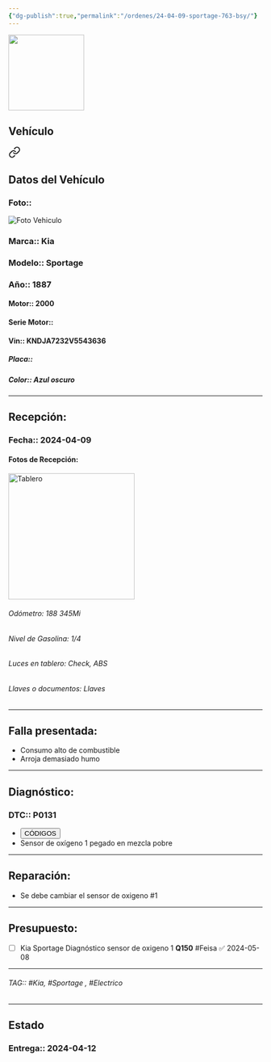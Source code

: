 ```yaml
---
{"dg-publish":true,"permalink":"/ordenes/24-04-09-sportage-763-bsy/"}
---
```


<img src="https://lh3.googleusercontent.com/d/137fl3TIZ0-PU8b-Pt0bsjclwHub_u78G" width="150">

## Vehículo

<div class="transclusion internal-embed is-loaded"><a class="markdown-embed-link" href="/vehiculos/kia/sportage-763-bsy/#datos-del-vehiculo" aria-label="Open link"><svg xmlns="http://www.w3.org/2000/svg" width="24" height="24" viewBox="0 0 24 24" fill="none" stroke="currentColor" stroke-width="2" stroke-linecap="round" stroke-linejoin="round" class="svg-icon lucide-link"><path d="M10 13a5 5 0 0 0 7.54.54l3-3a5 5 0 0 0-7.07-7.07l-1.72 1.71"></path><path d="M14 11a5 5 0 0 0-7.54-.54l-3 3a5 5 0 0 0 7.07 7.07l1.71-1.71"></path></svg></a><div class="markdown-embed">



## Datos del Vehículo 
### Foto:: 
<img src="https://lh3.googleusercontent.com/d/1Pk-BHCKcNKxjZqL4eMMr_ZuEoum4oa66" Alt="Foto Vehiculo">

### Marca:: Kia
### Modelo:: Sportage
### Año:: 1887
#### Motor:: 2000
#### Serie Motor:: 
#### Vin:: KNDJA7232V5543636
##### Placa:: 
##### Color:: Azul oscuro 
---


</div></div>


## Recepción:
### Fecha:: 2024-04-09
#### Fotos de Recepción: 
<img src="https://lh3.googleusercontent.com/d/1PmTfvuwiHr2gWI9kEHNhLunFz485U_Ms" width="250" Alt="Tablero">

###### Odómetro: 188 345Mi
###### Nivel de Gasolina: 1/4
###### Luces en tablero: Check, ABS
###### Llaves o documentos: Llaves

---

## Falla presentada:
- Consumo alto de combustible 
- Arroja demasiado humo 


---

## Diagnóstico:
### DTC:: P0131

- <a href="https://usait.x431.com/Home/Report/reportDetail/diagnose_record_id/ff9e8d44geKwTdAEoG2YDhDhDh/report_type/D/l/es/timezone/-6"><button class="btn success">CÓDIGOS</button></a>
- Sensor de oxígeno 1 pegado en mezcla pobre 

---
## Reparación:
- Se debe cambiar el sensor de oxigeno #1

---

## Presupuesto:

- [ ] Kia Sportage
	Diagnóstico sensor de oxigeno 1
	**Q150**
	#Feisa ✅ 2024-05-08

---

###### TAG:: #Kia, #Sportage , #Electrico 

---

## Estado

### Entrega:: 2024-04-12


